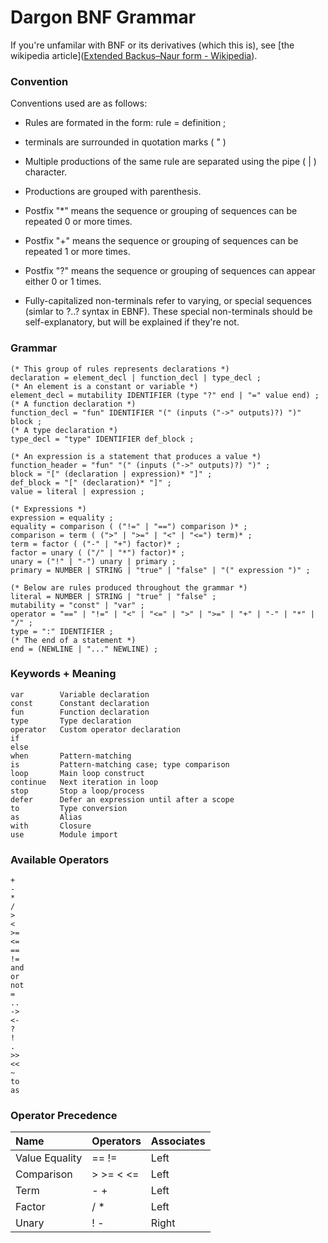 # Dargon BNF Grammar

If you're unfamilar with BNF or its derivatives (which this is), see [the wikipedia article]([Extended Backus–Naur form - Wikipedia](https://en.wikipedia.org/wiki/Extended_Backus%E2%80%93Naur_form)).

### Convention

Conventions used are as follows:

- Rules are formated in the form: rule = definition ;

- terminals are surrounded in quotation marks ( " )

- Multiple productions of the same rule are separated using the pipe ( | ) character.

- Productions are grouped with parenthesis.

- Postfix "*" means the sequence or grouping of sequences can be repeated 0 or more times.

- Postfix "+" means the sequence or grouping of sequences can be repeated 1 or more times.

- Postfix "?" means the sequence or grouping of sequences can appear either 0 or 1 times.

- Fully-capitalized non-terminals refer to varying, or special sequences (simlar to ?..? syntax in EBNF). These special non-terminals should be self-explanatory, but will be explained if they're not.

### Grammar

```ebnf
(* This group of rules represents declarations *)
declaration = element_decl | function_decl | type_decl ;
(* An element is a constant or variable *)
element_decl = mutability IDENTIFIER (type "?" end | "=" value end) ;
(* A function declaration *)
function_decl = "fun" IDENTIFIER "(" (inputs ("->" outputs)?) ")" block ;
(* A type declaration *)
type_decl = "type" IDENTIFIER def_block ;

(* An expression is a statement that produces a value *)
function_header = "fun" "(" (inputs ("->" outputs)?) ")" ;
block = "[" (declaration | expression)* "]" ;
def_block = "[" (declaration)* "]" ;
value = literal | expression ;

(* Expressions *)
expression = equality ;
equality = comparison ( ("!=" | "==") comparison )* ;
comparison = term ( (">" | ">=" | "<" | "<=") term)* ;
term = factor ( ("-" | "+") factor)* ;
factor = unary ( ("/" | "*") factor)* ;
unary = ("!" | "-") unary | primary ;
primary = NUMBER | STRING | "true" | "false" | "(" expression ")" ;

(* Below are rules produced throughout the grammar *)
literal = NUMBER | STRING | "true" | "false" ;
mutability = "const" | "var" ;
operator = "==" | "!=" | "<" | "<=" | ">" | ">=" | "+" | "-" | "*" | "/" ;
type = ":" IDENTIFIER ;
(* The end of a statement *)
end = (NEWLINE | "..." NEWLINE) ;
```

### Keywords + Meaning

```
var        Variable declaration
const      Constant declaration
fun        Function declaration
type       Type declaration
operator   Custom operator declaration
if
else
when       Pattern-matching
is         Pattern-matching case; type comparison
loop       Main loop construct
continue   Next iteration in loop
stop       Stop a loop/process
defer      Defer an expression until after a scope
to         Type conversion
as         Alias
with       Closure
use        Module import
```

### Available Operators

```
+
-
*
/
>
<
>=
<=
==
!=
and
or
not
=
..
->
<-
?
!
.
>>
<<
~
to
as
```

### Operator Precedence

| Name           | Operators | Associates |
|:-------------- | --------- | ---------- |
| Value Equality | == !=     | Left       |
| Comparison     | > >= < <= | Left       |
| Term           | - +       | Left       |
| Factor         | / *       | Left       |
| Unary          | ! -       | Right      |
